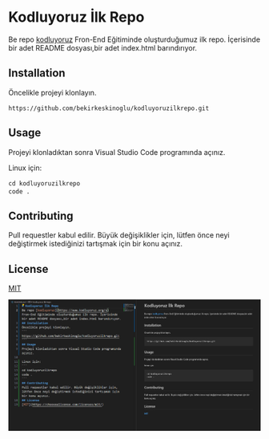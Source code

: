 # Kodluyoruz İlk Repo
Be repo [kodluyoruz](https://www.kodluyoruz.org/s) Fron-End Eğitiminde oluşturduğumuz ilk repo. İçerisinde bir adet README dosyası,bir adet index.html barındırıyor.
## Installation
Öncelikle projeyi klonlayın.
```
https://github.com/bekirkeskinoglu/kodluyoruzilkrepo.git
```
## Usage
Projeyi klonladıktan sonra Visual Studio Code programında açınız.

Linux için:
```
cd kodluyoruzilkrepo
code .
```
## Contributing
Pull requestler kabul edilir. Büyük değişiklikler için, lütfen önce neyi değiştirmek istediğinizi tartışmak için bir konu açınız.
## License 
[MIT](https://choosealicense.com/licenses/mit/)

![alt text](image.png)